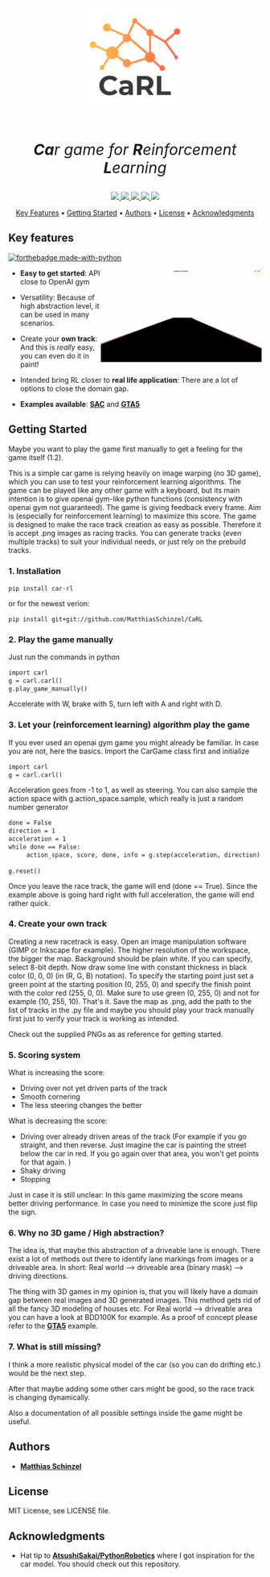<p align="center" style="font-size:30px">
<img src="Visualization/CaRL_200x200.png" align="center">
</p>
<p align="center" style="font-size:30px">
  <br>
  <em><strong>Ca</strong>r game for <strong>R</strong>einforcement <strong>L</strong>earning</em>
  <br>
</p>
<p align="center">
<a href="https://github.com/MatthiasSchinzel/CaRL/graphs/commit-activity">
    <img src="https://img.shields.io/badge/Maintained%3F-yes-green.svg">
</a>
<a href="https://github.com/MatthiasSchinzel/CaRL/blob/master/LICENSE">
    <img src="https://img.shields.io/github/license/MatthiasSchinzel/CaRL.svg">
</a>
<a href="https://github.com/MatthiasSchinzel/CaRL/tags/">
    <img src="https://img.shields.io/github/v/tag/MatthiasSchinzel/CaRL.svg?sort=semver">
</a>
<a href="https://github.com/MatthiasSchinzel">
    <img src="https://img.shields.io/badge/Need%20help%3F-Ask-27B89C">
</a>
<a href="https://github.com/MatthiasSchinzel">
    <img src="https://img.shields.io/badge/Car-Reinforcement%20Learning-red">
</a>
</p>
<p align="center">
  <a href="#key-features">Key Features</a> •
  <a href="#getting-started">Getting Started</a> •
  <a href="#authors">Authors</a> •
  <a href="#license">License</a> •
  <a href="#acknowledgments">Acknowledgments</a>
</p>

<h2>
Key features
</h2>

[![forthebadge made-with-python](http://ForTheBadge.com/images/badges/made-with-python.svg)](https://www.python.org/)

<img src="Visualization/ManuallyCarGame.gif" align="right">  

* **Easy to get started**: API close to OpenAI gym

* Versatility: Because of high abstraction level, it can be used in many scenarios.

* Create your **own track**: And this is *really* easy, you can even do it in paint!

* Intended bring RL closer to **real life application**: There are a lot of options to close the domain gap.

* **Examples available**: [**SAC**](https://github.com/MatthiasSchinzel/Soft-Actor-Critic-For-Simple-Car-Game) and [**GTA5**](https://github.com/MatthiasSchinzel/Soft-Actor-Critic-Playing-GTA)

<h2>
Getting Started
</h2>

Maybe you want to play the game first manually to get a feeling for the game itself (1.2).

This is a simple car game is relying heavily on image warping (no 3D game), which you can use to test your reinforcement learning algorithms. The game can be played like any other game with a keyboard, but its main intention is to give openai gym-like python functions (consistency with openai gym not guaranteed). The game is giving feedback every frame. Aim is (especially for reinforcement learning) to maximize this score. The game is designed to make the race track creation as easy as possible. Therefore it is accept .png images as racing tracks. You can generate tracks (even multiple tracks) to suit your individual needs, or just rely on the prebuild tracks.


### 1. Installation

```
pip install car-rl
```
or for the newest verion:
```
pip install git+git://github.com/MatthiasSchinzel/CaRL
```


### 2. Play the game manually

Just run the commands in python

```
import carl
g = carl.carl()
g.play_game_manually()
```
Accelerate with W, brake with S, turn left with A and right with D.

### 3. Let your (reinforcement learning) algorithm play the game

If you ever used an openai gym game you might already be familiar. In case you are not, here the basics. Import the CarGame class first and initialize

```
import carl
g = carl.carl()
```
Acceleration goes from -1 to 1, as well as steering. You can also sample the action space with g.action_space.sample, which really is just a random number generator
```
done = False
direction = 1
acceleration = 1
while done == False:
     action_space, score, done, info = g.step(acceleration, direction)

g.reset()
```
Once you leave the race track, the game will end (done == True). Since the example above is going hard right with full acceleration, the game will end rather quick.

### 4. Create your own track

Creating a new racetrack is easy. Open an image manipulation software (GIMP or Inkscape for example). The higher resolution of the workspace, the bigger the map. Background should be plain white. If you can specify, select 8-bit depth. Now draw some line with constant thickness in black color (0, 0, 0) (in (R, G, B) notation). To specify the starting point just set a green point at the starting position (0, 255, 0) and specify the finish point with the color red (255, 0, 0). Make sure to use green (0, 255, 0) and not for example (10, 255, 10). That's it. Save the map as .png, add the path to the list of tracks in the .py file and maybe you should play your track manually first just to verify your track is working as intended.

Check out the supplied PNGs as as reference for getting started.

### 5. Scoring system

What is increasing the score:
- Driving over not yet driven parts of the track
- Smooth cornering
- The less steering changes the better

What is decreasing the score:
- Driving over already driven areas of the track (For example if you go straight, and then reverse. Just imagine the car is painting the street below the car in red. If you go again over that area, you won't get points for that again. )
- Shaky driving
- Stopping



Just in case it is still unclear: In this game maximizing the score means better driving performance. In case you need to minimize the score just flip the sign.

### 6. Why no 3D game / High abstraction?

The idea is, that maybe this abstraction of a driveable lane is enough. There exist a lot of methods out there to identify lane markings from images or a driveable area. In short: Real world --> driveable area (binary mask) -->  driving directions.

The thing with 3D games in my opinion is, that you will likely have a domain gap between real images and 3D generated images. This method gets rid of all the fancy 3D modeling of houses etc. For Real world --> driveable area you can have a look at BDD100K for example. As a proof of concept please refer to the [**GTA5**](https://github.com/MatthiasSchinzel/Soft-Actor-Critic-Playing-GTA) example.

### 7. What is still missing?

I think a more realistic physical model of the car (so you can do drifting etc.) would be the next step.

After that maybe adding some other cars might be good, so the race track is changing dynamically.

Also a documentation of all possible settings inside the game might be useful.

## Authors

* [**Matthias Schinzel**](https://github.com/MatthiasSchinzel)

## License

MIT License, see LICENSE file.

## Acknowledgments

* Hat tip to [**AtsushiSakai/PythonRobotics**](https://github.com/AtsushiSakai/PythonRobotics) where I got inspiration for the car model. You should check out this repository.
